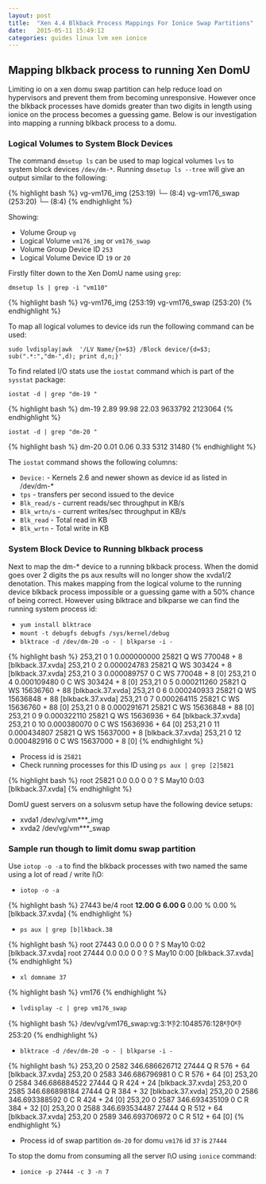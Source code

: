 ```yaml
---
layout: post
title:  "Xen 4.4 Blkback Process Mappings For Ionice Swap Partitions"
date:   2015-05-11 15:49:12
categories: guides linux lvm xen ionice
---
```


## Mapping blkback process to running Xen DomU

Limiting io on a xen domu swap partition can help reduce load on hypervisors and prevent them from becoming unresponsive. However once the blkback processes have domids greater than two digits in length using ionice on the process becomes a guessing game. Below is our investigation into mapping a running blkback process to a domu.

### Logical Volumes to System Block Devices

The command `dmsetup ls` can be used to map logical volumes `lvs` to system block devices `/dev/dm-*`. Running `dmsetup ls --tree` will give an output similar to the following:

{% highlight bash %}
vg-vm176_img	(253:19)
 └─ (8:4)
vg-vm176_swap	(253:20)
 └─ (8:4)
{% endhighlight %}

Showing:

 * Volume Group `vg`
 * Logical Volume `vm176_img` or `vm176_swap`
 * Volume Group Device ID `253`
 * Logical Volume Device ID `19` or `20`

Firstly filter down to the Xen DomU name using `grep`:

`dmsetup ls | grep -i "vm110"`

{% highlight bash %}
vg-vm176_img	(253:19)
vg-vm176_swap	(253:20)
{% endhighlight %}

To map all logical volumes to device ids run the following command can be used:

`sudo lvdisplay|awk  '/LV Name/{n=$3} /Block device/{d=$3; sub(".*:","dm-",d); print d,n;}'`

To find related I/O stats use the `iostat` command which is part of the `sysstat` package:

`iostat -d | grep "dm-19 "`

{% highlight bash %}
dm-19             2.89        99.98        22.03    9633792    2123064
{% endhighlight %}

`iostat -d | grep "dm-20 "`

{% highlight bash %}
dm-20             0.01         0.06         0.33       5312      31480
{% endhighlight %}

The `iostat` command shows the following columns:

 * `Device:` - Kernels 2.6 and newer shown as device id as listed in /dev/dm-*
 * `tps` - transfers per second issued to the device
 * `Blk_read/s` - current reads/sec throughput in KB/s
 * `Blk_wrtn/s` - current writes/sec throughput in KB/s
 * `Blk_read` - Total read in KB
 * `Blk_wrtn` - Total write in KB
 
### System Block Device to Running blkback process
 
Next to map the dm-* device to a running blkback process. When the domid goes over 2 digits the ps aux results will no longer show the xvda1/2 denotation.
This makes mapping from the logical volume to the running device blkback process impossible or a guessing game with a 50% chance of being correct. However using blktrace and blkparse we can find the running system process id:

 * `yum install blktrace`
 * `mount -t debugfs debugfs /sys/kernel/debug`
 * `blktrace -d /dev/dm-20 -o - | blkparse -i -`

{% highlight bash %}
253,21   0        1     0.000000000 25821  Q  WS 770048 + 8 [blkback.37.xvda]
253,21   0        2     0.000024783 25821  Q  WS 303424 + 8 [blkback.37.xvda]
253,21   0        3     0.000089757     0  C  WS 770048 + 8 [0]
253,21   0        4     0.000109480     0  C  WS 303424 + 8 [0]
253,21   0        5     0.000211260 25821  Q  WS 15636760 + 88 [blkback.37.xvda]
253,21   0        6     0.000240933 25821  Q  WS 15636848 + 88 [blkback.37.xvda]
253,21   0        7     0.000264115 25821  C  WS 15636760 + 88 [0]
253,21   0        8     0.000291671 25821  C  WS 15636848 + 88 [0]
253,21   0        9     0.000322110 25821  Q  WS 15636936 + 64 [blkback.37.xvda]
253,21   0       10     0.000380070     0  C  WS 15636936 + 64 [0]
253,21   0       11     0.000434807 25821  Q  WS 15637000 + 8 [blkback.37.xvda]
253,21   0       12     0.000482916     0  C  WS 15637000 + 8 [0]
{% endhighlight %}

 * Process id is `25821`
 * Check running processes for this ID using `ps aux | grep [2]5821`
 
{% highlight bash %}
 root     25821  0.0  0.0      0     0 ?        S    May10   0:03 [blkback.37.xvda]
{% endhighlight %}
 
DomU guest servers on a solusvm setup have the following device setups:

 * xvda1 /dev/vg/vm***_img
 * xvda2 /dev/vg/vm***_swap

### Sample run though to limit domu swap partition

Use `iotop -o -a` to find the blkback processes with two named the same using a lot of read / write I\O:

 * `iotop -o -a`

{% highlight bash %}
27443 be/4 root         **12.00 G**      **6.00 G**  0.00 %  0.00 % [blkback.37.xvda]
{% endhighlight %}


 * `ps aux | grep [b]lkback.38`
 
{% highlight bash %}
root     27443  0.0  0.0      0     0 ?        S    May10   0:02 [blkback.37.xvda]
root     27444  0.0  0.0      0     0 ?        S    May10   0:00 [blkback.37.xvda]
{% endhighlight %}

 * `xl domname 37` 
 
{% highlight bash %}
 vm176
{% endhighlight %}
 
 * `lvdisplay -c | grep vm176_swap`
  
{% highlight bash %}
  /dev/vg/vm176_swap:vg:3:1:-1:2:1048576:128:-1:0:-1:253:20
{% endhighlight %}

 * `blktrace -d /dev/dm-20 -o - | blkparse -i -`
 
{% highlight bash %}
253,20   0     2582   346.686626712 27444  Q   R 576 + 64 [blkback.37.xvda]
253,20   0     2583   346.686796981     0  C   R 576 + 64 [0]
253,20   0     2584   346.686884522 27444  Q   R 424 + 24 [blkback.37.xvda]
253,20   0     2585   346.686898184 27444  Q   R 384 + 32 [blkback.37.xvda]
253,20   0     2586   346.693388592     0  C   R 424 + 24 [0]
253,20   0     2587   346.693435109     0  C   R 384 + 32 [0]
253,20   0     2588   346.693534487 27444  Q   R 512 + 64 [blkback.37.xvda]
253,20   0     2589   346.693706972     0  C   R 512 + 64 [0]
{% endhighlight %}

 * Process id of swap partition `dm-20` for domu `vm176` id `37` is `27444`
 
To stop the domu from consuming all the server I\O using `ionice` command:
 
  * `ionice -p 27444 -c 3 -n 7`